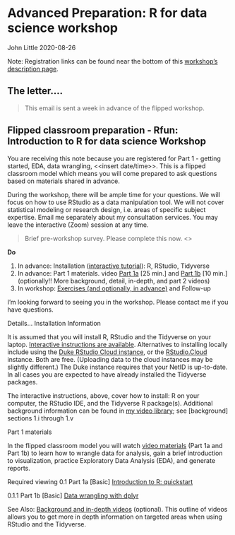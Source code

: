 Advanced Preparation: R for data science workshop
================
John Little
2020-08-26

<!-- 0_prepare.md is generated from 0_prepare.Rmd. Please edit that file -->

Note: Registration links can be found near the bottom of this
[workshop’s description
page](https://rfun.library.duke.edu/portfolio/r_flipped/).

## The letter….

> This email is sent a week in advance of the flipped workshop.

## Flipped classroom preparation - Rfun: Introduction to R for data science Workshop

You are receiving this note because you are registered for Part 1 -
getting started, EDA, data wrangling, \<<insert date/time>\>. This is a
flipped classroom model which means you will come prepared to ask
questions based on materials shared in advance.

During the workshop, there will be ample time for your questions. We
will focus on how to use RStudio as a data manipulation tool. We will
not cover statistical modeling or research design, i.e. areas of
specific subject expertise. Email me separately about my consultation
services. You may leave the interactive (Zoom) session at any time.

> Brief pre-workshop survey. Please complete this now.
> \<<insert link to pre-workshop survey>\>

**Do**

1.  In advance: Installation ([interactive
    tutorial](https://tutorials.shinyapps.io/00-setup/)): R, RStudio,
    Tidyverse
2.  In advance: Part 1 materials. video
    [Part 1a](https://warpwire.duke.edu/w/pfYDAA/) \[25 min.\] and
    [Part 1b](https://warpwire.duke.edu/w/6_YDAA/) \[10 min.\]
    (optionally\!\! More background, detail, in-depth, and part 2
    videos)
3.  In workshop: [Exercises (and optionally, in
    advance)](https://github.com/libjohn/rfun_flipped#exercises-part-1)
    and Follow-up

I’m looking forward to seeing you in the workshop. Please contact me if
you have questions.

Details… Installation Information

It is assumed that you will install R, RStudio and the Tidyverse on your
laptop. [Interactive instructions are
available](https://tutorials.shinyapps.io/00-setup/). Alternatives to
installing locally include using the [Duke RStudio Cloud
instance](https://vm-manage.oit.duke.edu/containers/rstudio), or the
[RStudio.Cloud](https://rstudio.cloud/) instance. Both are free.
(Uploading data to the cloud instances may be slightly different.) The
Duke instance requires that your NetID is up-to-date. In all cases you
are expected to have already installed the Tidyverse packages.

The interactive instructions, above, cover how to install: R on your
computer, the RStudio IDE, and the Tidyverse R package(s). Additional
background information can be found in [my video
library](https://warpwire.duke.edu/w/n_YDAA/); see \[background\]
sections 1.i through 1.v

Part 1 materials

In the flipped classroom model you will watch [video
materials](https://warpwire.duke.edu/w/n_YDAA/) (Part 1a and Part 1b) to
learn how to wrangle data for analysis, gain a brief introduction to
visualization, practice Exploratory Data Analysis (EDA), and generate
reports.

Required viewing 0.1 Part 1a \[Basic\] [Introduction to R:
quickstart](https://warpwire.duke.edu/w/pfYDAA/)

0.1.1 Part 1b \[Basic\] [Data wrangling with
dplyr](https://warpwire.duke.edu/w/6_YDAA/)

See Also: [Background and in-depth
videos](https://github.com/libjohn/rfun_flipped#part-1-additional-background-and-explanatory-videos)
(optional). This outline of videos allows you to get more in depth
information on targeted areas when using RStudio and the Tidyverse.
